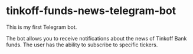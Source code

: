 # tinkoff-funds-news-telegram-bot

This is my first Telegram bot.

The bot allows you to receive notifications about the news of Tinkoff Bank funds. The user has the ability to subscribe to specific tickers.
